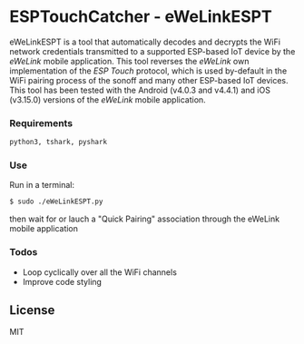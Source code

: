 # ESPTouchCatcher - eWeLinkESPT
eWeLinkESPT is a tool that automatically decodes and decrypts the WiFi network credentials transmitted to a supported ESP-based IoT device by the *eWeLink* mobile application. This tool reverses the *eWeLink* own implementation of the *ESP Touch* protocol, which is used by-default in the WiFi pairing process of the sonoff and many other ESP-based IoT devices. This tool has been tested with the Android (v4.0.3 and v4.4.1) and iOS (v3.15.0) versions of the *eWeLink* mobile application.

### Requirements
```sh
python3, tshark, pyshark
```
### Use 
Run in a terminal:
```sh
$ sudo ./eWeLinkESPT.py
```
then wait for or lauch a "Quick Pairing" association through the eWeLink mobile application

### Todos

 - Loop cyclically over all the WiFi channels
 - Improve code styling

License
----

MIT
